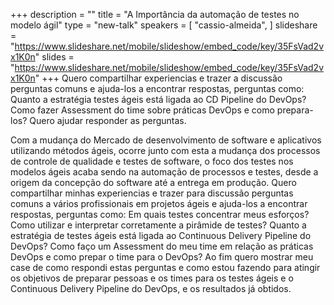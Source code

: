 +++
description = ""
title = "A Importância da automação de testes no modelo ágil"
type = "new-talk"
speakers = [
        "cassio-almeida",
]
slideshare = "https://www.slideshare.net/mobile/slideshow/embed_code/key/35FsVad2vx1K0n"
slides = "https://www.slideshare.net/mobile/slideshow/embed_code/key/35FsVad2vx1K0n"
+++
Quero compartilhar experiencias e trazer a discussão perguntas comuns e ajuda-los a encontrar respostas, perguntas como:
Quanto a estratégia testes ágeis está ligada ao CD Pipeline do DevOps?
Como fazer Assessment do time sobre práticas DevOps e como prepara-los?
Quero ajudar responder as perguntas.

Com a mudança do Mercado de desenvolvimento de software e aplicativos utilizando métodos ágeis, ocorre junto com esta a mudança dos processos de controle de qualidade e testes de software, o foco dos testes nos modelos ágeis acaba sendo na automação de processos e testes, desde a origem da concepção do software até a entrega em produção.
Quero compartilhar minhas experiencias e trazer para discussão perguntas comuns a vários profissionais em projetos ágeis e ajuda-los a encontrar respostas, perguntas como:
Em quais testes concentrar meus esforços?
Como utilizar e interpretar corretamente a pirâmide de testes?
Quanto a estratégia de testes ágeis está ligada ao Continuous Delivery Pipeline do DevOps?
Como faço um Assessment do meu time em relação as práticas DevOps e como prepar o time para o DevOps?
Ao fim quero mostrar meu case de como respondi estas perguntas e como estou fazendo para atingir os objetivos de preparar pessoas e os times para os testes ágeis e o Continuous Delivery Pipeline do DevOps, e os resultados já obtidos.